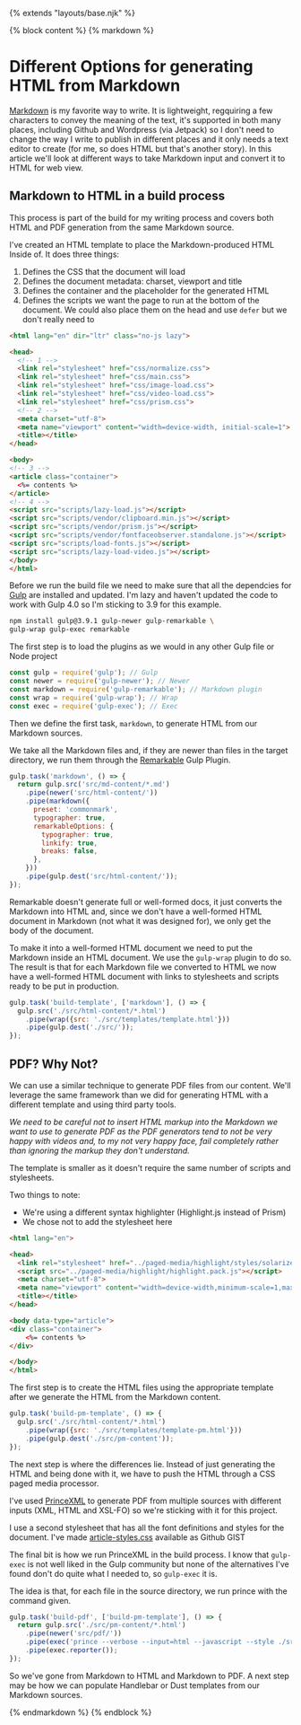 {% extends "layouts/base.njk" %}

{% block content %}
{% markdown %}
# Different Options for generating HTML from Markdown

[Markdown](https://en.wikipedia.org/wiki/Markdown) is my favorite way to write.  It is lightweight, regquiring a few characters to convey the meaning of the text, it's supported in both many places, including Github and Wordpress (via Jetpack) so I don't need to change the way I write to publish in different places and it only needs a text editor to create (for me, so does HTML but that's another story). In this article we'll look at different ways to take Markdown input and convert it to HTML for web view.

## Markdown to HTML in a build process

This process is part of the build for my writing process and covers both HTML and PDF generation from the same Markdown source.

I've created an HTML template to place the Markdown-produced HTML Inside of. It does three things:

1. Defines the CSS that the document will load
2. Defines the document metadata: charset, viewport and title
3. Defines the container and the placeholder for the generated HTML
4. Defines the scripts we want the page to run at the bottom of the document. We could also place them on the head and use `defer` but we don't really need to

```html
<html lang="en" dir="ltr" class="no-js lazy">

<head>
  <!-- 1 -->
  <link rel="stylesheet" href="css/normalize.css">
  <link rel="stylesheet" href="css/main.css">
  <link rel="stylesheet" href="css/image-load.css">
  <link rel="stylesheet" href="css/video-load.css">
  <link rel="stylesheet" href="css/prism.css">
  <!-- 2 -->
  <meta charset="utf-8">
  <meta name="viewport" content="width=device-width, initial-scale=1">
  <title></title>
</head>

<body>
<!-- 3 -->
<article class="container">
  <%= contents %>
</article>
<!-- 4 -->
<script src="scripts/lazy-load.js"></script>
<script src="scripts/vendor/clipboard.min.js"></script>
<script src="scripts/vendor/prism.js"></script>
<script src="scripts/vendor/fontfaceobserver.standalone.js"></script>
<script src="scripts/load-fonts.js"></script>
<script src="scripts/lazy-load-video.js"></script>
</body>
</html>
```

Before we run the build file we need to make sure that all the dependcies for [Gulp](https://gulpjs.com/) are installed and updated. I'm lazy and haven't updated the code to work with Gulp 4.0 so I'm sticking to 3.9 for this example.

```bash
npm install gulp@3.9.1 gulp-newer gulp-remarkable \
gulp-wrap gulp-exec remarkable
```

The first step is to load the plugins as we would in any other Gulp file or Node project
```js
const gulp = require('gulp'); // Gulp
const newer = require('gulp-newer'); // Newer
const markdown = require('gulp-remarkable'); // Markdown plugin
const wrap = require('gulp-wrap'); // Wrap
const exec = require('gulp-exec'); // Exec
```

Then we define the first task, `markdown`, to generate HTML from our Markdown sources.

We take all the Markdown files and, if they are newer than files in the target directory, we run them through the [Remarkable](https://github.com/jonschlinkert/remarkable) Gulp Plugin.

```js
gulp.task('markdown', () => {
  return gulp.src('src/md-content/*.md')
    .pipe(newer('src/html-content/'))
    .pipe(markdown({
      preset: 'commonmark',
      typographer: true,
      remarkableOptions: {
        typographer: true,
        linkify: true,
        breaks: false,
      },
    }))
    .pipe(gulp.dest('src/html-content/'));
});
```

Remarkable doesn't generate full or well-formed docs, it just converts the Markdown into HTML and, since we don't have a well-formed HTML document in Markdown (not what it was designed for), we only get the body of the document.

To make it into a well-formed HTML document we need to put the Markdown inside an HTML document. We use the `gulp-wrap` plugin to do so. The result is that for each Markdown file we converted to HTML we now have a well-formed HTML document with links to stylesheets and scripts ready to be put in production.

```js
gulp.task('build-template', ['markdown'], () => {
  gulp.src('./src/html-content/*.html')
    .pipe(wrap({src: './src/templates/template.html'}))
    .pipe(gulp.dest('./src/'));
});
```

## PDF? Why Not?

We can use a similar technique to generate PDF files from our content. We'll leverage the same framework than we did for generating HTML with a different template and using third party tools.

_We need to be careful not to insert HTML markup into the Markdown we want to use to generate PDF as the PDF generators tend to not be very happy with videos and, to my not very happy face, fail completely rather than ignoring the markup they don't understand._

The template is smaller as it doesn't require the same number of scripts and stylesheets.

Two things to note:

* We're using a different syntax highlighter (Highlight.js instead of Prism)
* We chose not to add the stylesheet here

```html
<html lang="en">

<head>
  <link rel="stylesheet" href="../paged-media/highlight/styles/solarized-light.css">
  <script src="../paged-media/highlight/highlight.pack.js"></script>
  <meta charset="utf-8">
  <meta name="viewport" content="width=device-width,minimum-scale=1,maximum-scale=1">
  <title></title>
</head>

<body data-type="article">
<div class="container">
    <%= contents %>
</div>

</body>
</html>
```

The first step is to create the HTML files using the appropriate template after we generate the HTML from the Markdown content.

```js
gulp.task('build-pm-template', () => {
  gulp.src('./src/html-content/*.html')
    .pipe(wrap({src: './src/templates/template-pm.html'}))
    .pipe(gulp.dest('./src/pm-content'));
});
```

The next step is where the differences lie.  Instead of just generating the HTML and being done with it, we have to push the HTML through a CSS paged media processor.

I've used [PrinceXML](https://www.princexml.com/) to generate PDF from multiple sources with different inputs (XML, HTML and XSL-FO) so we're sticking with it for this project.

I use a second stylesheet that has all the font definitions and styles for the document. I've made [article-styles.css](https://gist.github.com/caraya/8d12c8bbfb07681b4d5b56dfeecc88bc) available as Github GIST

The final bit is how we run PrinceXML in the build process. I know that `gulp-exec` is not well liked in the Gulp community but none of the alternatives I've found don't do quite what I needed to, so `gulp-exec` it is.

The idea is that, for each file in the source directory, we run prince with the command given.

```js
gulp.task('build-pdf', ['build-pm-template'], () => {
  return gulp.src('./src/pm-content/*.html')
    .pipe(newer('src/pdf/'))
    .pipe(exec('prince --verbose --input=html --javascript --style ./src/css/article-styles.css <%= file.path %> '))
    .pipe(exec.reporter());
});
```

So we've gone from Markdown to HTML and Markdown to PDF. A next step may be how we can populate Handlebar or Dust templates from our Markdown sources.

{% endmarkdown %}
{% endblock %}

